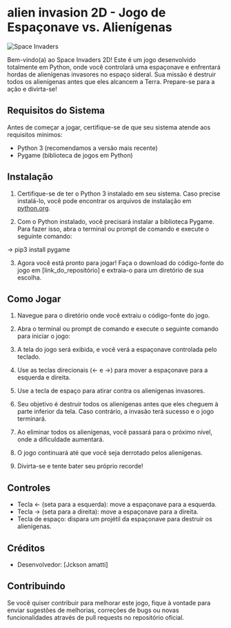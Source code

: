 # alien invasion 2D - Jogo de Espaçonave vs. Alienígenas

![Space Invaders](https://example.com/space_invaders.png)

Bem-vindo(a) ao Space Invaders 2D! Este é um jogo desenvolvido totalmente em Python, onde você controlará uma espaçonave e enfrentará hordas de alienígenas invasores no espaço sideral. Sua missão é destruir todos os alienígenas antes que eles alcancem a Terra. Prepare-se para a ação e divirta-se!

## Requisitos do Sistema

Antes de começar a jogar, certifique-se de que seu sistema atende aos requisitos mínimos:

- Python 3 (recomendamos a versão mais recente)
- Pygame (biblioteca de jogos em Python)

## Instalação

1. Certifique-se de ter o Python 3 instalado em seu sistema. Caso precise instalá-lo, você pode encontrar os arquivos de instalação em [python.org](https://www.python.org/).

2. Com o Python instalado, você precisará instalar a biblioteca Pygame. Para fazer isso, abra o terminal ou prompt de comando e execute o seguinte comando:

-> pip3 install pygame


3. Agora você está pronto para jogar! Faça o download do código-fonte do jogo em [link_do_repositório] e extraia-o para um diretório de sua escolha.

## Como Jogar

1. Navegue para o diretório onde você extraiu o código-fonte do jogo.

2. Abra o terminal ou prompt de comando e execute o seguinte comando para iniciar o jogo:



3. A tela do jogo será exibida, e você verá a espaçonave controlada pelo teclado.

4. Use as teclas direcionais (← e →) para mover a espaçonave para a esquerda e direita.

5. Use a tecla de espaço para atirar contra os alienígenas invasores.

6. Seu objetivo é destruir todos os alienígenas antes que eles cheguem à parte inferior da tela. Caso contrário, a invasão terá sucesso e o jogo terminará.

7. Ao eliminar todos os alienígenas, você passará para o próximo nível, onde a dificuldade aumentará.

8. O jogo continuará até que você seja derrotado pelos alienígenas.

9. Divirta-se e tente bater seu próprio recorde!

## Controles

- Tecla ← (seta para a esquerda): move a espaçonave para a esquerda.
- Tecla → (seta para a direita): move a espaçonave para a direita.
- Tecla de espaço: dispara um projétil da espaçonave para destruir os alienígenas.

## Créditos

- Desenvolvedor: [Jckson amatti]

## Contribuindo

Se você quiser contribuir para melhorar este jogo, fique à vontade para enviar sugestões de melhorias, correções de bugs ou novas funcionalidades através de pull requests no repositório oficial.





